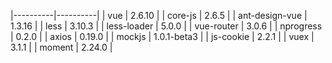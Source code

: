 
|----------|----------|
| vue | 2.6.10 |
| core-js | 2.6.5 |
| ant-design-vue | 1.3.16 |
| less | 3.10.3 |
| less-loader | 5.0.0 |
| vue-router | 3.0.6 |
| nprogress | 0.2.0 |
| axios | 0.19.0 |
| mockjs | 1.0.1-beta3 |
| js-cookie | 2.2.1 |
| vuex | 3.1.1 |
| moment | 2.24.0 |

